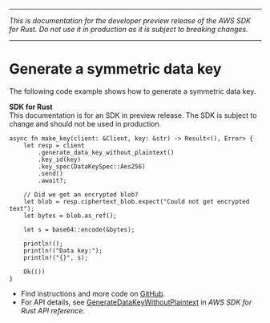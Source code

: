 --------

 *This is documentation for the developer preview release of the AWS SDK for Rust\. Do not use it in production as it is subject to breaking changes\.* 

--------

# Generate a symmetric data key<a name="kms_GenerateDataKeyWithoutPlaintext_rust_topic"></a>

The following code example shows how to generate a symmetric data key\.

**SDK for Rust**  
This documentation is for an SDK in preview release\. The SDK is subject to change and should not be used in production\.
  

```
async fn make_key(client: &Client, key: &str) -> Result<(), Error> {
    let resp = client
        .generate_data_key_without_plaintext()
        .key_id(key)
        .key_spec(DataKeySpec::Aes256)
        .send()
        .await?;

    // Did we get an encrypted blob?
    let blob = resp.ciphertext_blob.expect("Could not get encrypted text");
    let bytes = blob.as_ref();

    let s = base64::encode(&bytes);

    println!();
    println!("Data key:");
    println!("{}", s);

    Ok(())
}
```
+  Find instructions and more code on [GitHub](https://github.com/awsdocs/aws-doc-sdk-examples/tree/main/rust_dev_preview/kms#code-examples)\. 
+  For API details, see [GenerateDataKeyWithoutPlaintext](https://awslabs.github.io/aws-sdk-rust/) in *AWS SDK for Rust API reference*\. 